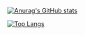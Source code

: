 [![Anurag's GitHub stats](https://github-readme-stats.vercel.app/api?username=NYC00kie&count_private=true&theme=radical&show_icons=true)](https://github.com/anuraghazra/github-readme-stats)


[![Top Langs](https://github-readme-stats.vercel.app/api/top-langs/?username=NYC00kie&langs_count=10)](https://github.com/anuraghazra/github-readme-stats)
